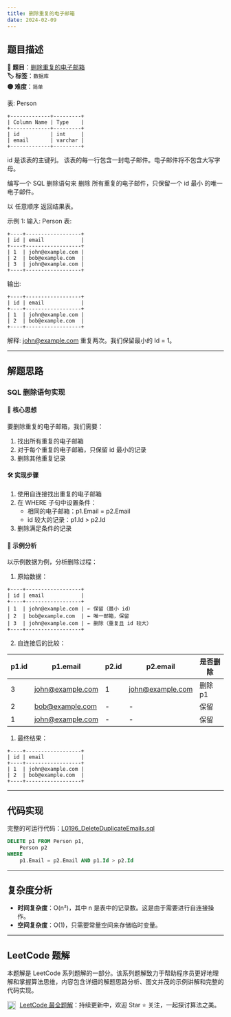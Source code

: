 ```yaml
---
title: 删除重复的电子邮箱
date: 2024-02-09
---
```


## 题目描述

**🔗 题目**：[删除重复的电子邮箱](https://leetcode.cn/problems/delete-duplicate-emails/)  
**🏷️ 标签**：`数据库`  
**🟡 难度**：`简单`  

表: Person
```
+-------------+---------+
| Column Name | Type    |
+-------------+---------+
| id          | int     |
| email       | varchar |
+-------------+---------+
```
id 是该表的主键列。
该表的每一行包含一封电子邮件。电子邮件将不包含大写字母。

编写一个 SQL 删除语句来 删除 所有重复的电子邮件，只保留一个 id 最小 的唯一电子邮件。

以 任意顺序 返回结果表。

示例 1:
输入: 
Person 表:
```
+----+------------------+
| id | email            |
+----+------------------+
| 1  | john@example.com |
| 2  | bob@example.com  |
| 3  | john@example.com |
+----+------------------+
```
输出: 
```
+----+------------------+
| id | email            |
+----+------------------+
| 1  | john@example.com |
| 2  | bob@example.com  |
+----+------------------+
```
解释: john@example.com 重复两次。我们保留最小的 Id = 1。

---

## 解题思路

### SQL 删除语句实现

#### 📝 核心思想
要删除重复的电子邮箱，我们需要：
1. 找出所有重复的电子邮箱
2. 对于每个重复的电子邮箱，只保留 id 最小的记录
3. 删除其他重复记录

#### 🛠️ 实现步骤
1. 使用自连接找出重复的电子邮箱
2. 在 WHERE 子句中设置条件：
   - 相同的电子邮箱：p1.Email = p2.Email
   - id 较大的记录：p1.Id > p2.Id
3. 删除满足条件的记录

#### 🧩 示例分析
以示例数据为例，分析删除过程：

1. 原始数据：
```
+----+------------------+
| id | email            |
+----+------------------+
| 1  | john@example.com | ← 保留（最小 id）
| 2  | bob@example.com  | ← 唯一邮箱，保留
| 3  | john@example.com | ← 删除（重复且 id 较大）
+----+------------------+
```

2. 自连接后的比较：

| p1.id | p1.email          | p2.id | p2.email          | 是否删除 |
|-------|-------------------|-------|-------------------|----------|
| 3     | john@example.com  | 1     | john@example.com  | 删除 p1  |
| 2     | bob@example.com   | -     | -                 | 保留     |
| 1     | john@example.com  | -     | -                 | 保留     |

1. 最终结果：
```
+----+------------------+
| id | email            |
+----+------------------+
| 1  | john@example.com |
| 2  | bob@example.com  |
+----+------------------+
```

---

## 代码实现

完整的可运行代码：[L0196_DeleteDuplicateEmails.sql](../src/main/sql/L0196_DeleteDuplicateEmails.sql)

```sql
DELETE p1 FROM Person p1,
    Person p2
WHERE
    p1.Email = p2.Email AND p1.Id > p2.Id
```

---

## 复杂度分析

- **时间复杂度**：O(n²)，其中 n 是表中的记录数。这是由于需要进行自连接操作。
- **空间复杂度**：O(1)，只需要常量空间来存储临时变量。

---

## LeetCode 题解

本题解是 LeetCode 系列题解的一部分。该系列题解致力于帮助程序员更好地理解和掌握算法思维，内容包含详细的解题思路分析、图文并茂的示例讲解和完整的代码实现。

<img src="https://github.githubassets.com/images/modules/logos_page/GitHub-Mark.png" alt="GitHub" width="20" style="vertical-align: middle; margin-right: 5px"> [LeetCode 最全题解](https://github.com/LjyYano/LeetCode)：持续更新中，欢迎 Star ⭐️ 关注，一起探讨算法之美。 
